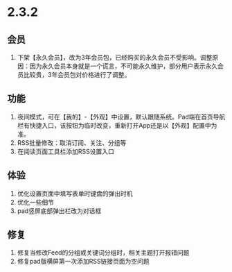 # 2.3.2

## 会员
1. 下架【永久会员】，改为3年会员包，已经购买的永久会员不受影响。调整原因：因为永久会员本身就是一个谎言，不可能永久维护，部分用户表示永久会员比较贵，3年会员包对价格进行了调整。
   
## 功能
1. 夜间模式，可在【我的】-【外观】中设置，默认跟随系统。Pad端在首页导航栏有快捷入口，该按钮为临时改变，重新打开App还是以【外观】配置中为准。
2. RSS批量修改：取消订阅、关注、分组等
3. 在阅读页面工具栏添加RSS设置入口

## 体验
1. 优化设置页面中填写表单时键盘的弹出时机
2. 优化一些细节
3. pad竖屏底部弹出栏改为对话框

## 修复
1. 修复当修改Feed的分组或关键词分组时，相关主题打开报错问题
2. 修复pad版横屏第一次添加RSS链接页面为空问题